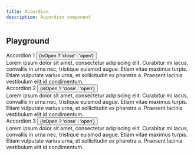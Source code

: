 ```yaml
---
title: Accordion
description: Accordion component
---
```


<script lang="ts">
    import { slide } from 'svelte/transition';
    import Card from '$lib/components/Card/Card.svelte';
    import Flexbox from '$lib/components/Flexbox/Flexbox.svelte';
    import Button from '$lib/components/Button/Button.svelte';
    import AccordionGroup from '$lib/components/Accordion/AccordionGroup.svelte';
    import AccordionItem from '$lib/components/Accordion/AccordionItem.svelte';
    import {docAccordionGroupPropsDefs, docAccordionItemPropsDefs} from '$lib/components/Accordion/Accordion.props.js';
    import ApiReference from '$lib-doc/components/ApiReference.svelte';
    import Playground from '$lib-doc/components/Playground.svelte';
    import PlaygroundForm from '$lib-doc/components/PlaygroundForm.svelte';

    let propsGroup = {}
    let propsItem = {}
</script>

## Playground

<Playground>
    <div slot="component" style="min-width: 100%; min-height: 100%;">
        <AccordionGroup {...propsGroup}>
            <Card size="1" class="mb-3">
                <AccordionItem {...propsItem}>
                    <Flexbox slot="header" let:toggle let:isOpen justify="between" alignItems="center">
                        Accordion 1
                        <Button size="1" variant="soft" on:click={toggle}>
                            {isOpen ? 'close' : 'open'}
                        </Button>
                    </Flexbox>
                    <div transition:slide class="pt-3">
                        Lorem ipsum dolor sit amet, consectetur adipiscing elit. Curabitur mi lacus, convallis in urna nec, tristique euismod augue. Etiam vitae maximus turpis. Etiam vulputate varius urna, et sollicitudin ex pharetra a. Praesent lacinia vestibulum elit id condimentum.
                    </div>
                </AccordionItem>
            </Card>
            <Card size="1" class="mb-3">
                <AccordionItem {...propsItem}>
                    <Flexbox slot="header" let:toggle let:isOpen justify="between" alignItems="center">
                        Accordion 2
                        <Button size="1" variant="soft" on:click={toggle}>
                            {isOpen ? 'close' : 'open'}
                        </Button>
                    </Flexbox>
                    <div transition:slide class="pt-3">
                        Lorem ipsum dolor sit amet, consectetur adipiscing elit. Curabitur mi lacus, convallis in urna nec, tristique euismod augue. Etiam vitae maximus turpis. Etiam vulputate varius urna, et sollicitudin ex pharetra a. Praesent lacinia vestibulum elit id condimentum.
                    </div>
                </AccordionItem>
            </Card>
            <Card size="1" class="mb-3">
                <AccordionItem {...propsItem}>
                    <Flexbox slot="header" let:toggle let:isOpen justify="between" alignItems="center">
                        Accordion 3
                        <Button size="1" variant="soft" on:click={toggle}>
                            {isOpen ? 'close' : 'open'}
                        </Button>
                    </Flexbox>
                    <div transition:slide class="pt-3">
                        Lorem ipsum dolor sit amet, consectetur adipiscing elit.  Curabitur mi lacus, convallis in urna nec, tristique euismod augue. Etiam vitae maximus turpis. Etiam vulputate varius urna, et sollicitudin ex pharetra a. Praesent lacinia vestibulum elit id condimentum.
                    </div>
                </AccordionItem>
            </Card>
        </AccordionGroup>
    </div>
    <Flexbox slot="form" direction="column" gap="3">
        <h5>Props AccordionGroup</h5>
        <PlaygroundForm bind:props={propsGroup} schema={docAccordionGroupPropsDefs} />
        <h5>Props AccordioItem</h5>
        <PlaygroundForm bind:props={propsItem} schema={docAccordionItemPropsDefs} />
    </Flexbox>

</Playground>

## API Reference

### AccordionGroup

<ApiReference data={docAccordionGroupPropsDefs}></ApiReference>

### AccordionItem

<ApiReference data={docAccordionItemPropsDefs}></ApiReference>
